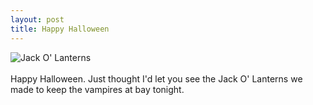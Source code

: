 ```yaml
--- 
layout: post
title: Happy Halloween
---
```

![Jack O' Lanterns](http://www.roysworld.co.uk/roysworld/uploaded_images/20041030.140010.web.jpg)<br /><br />Happy Halloween. Just thought I'd let you see the Jack O' Lanterns we made to keep the vampires at bay tonight. 
